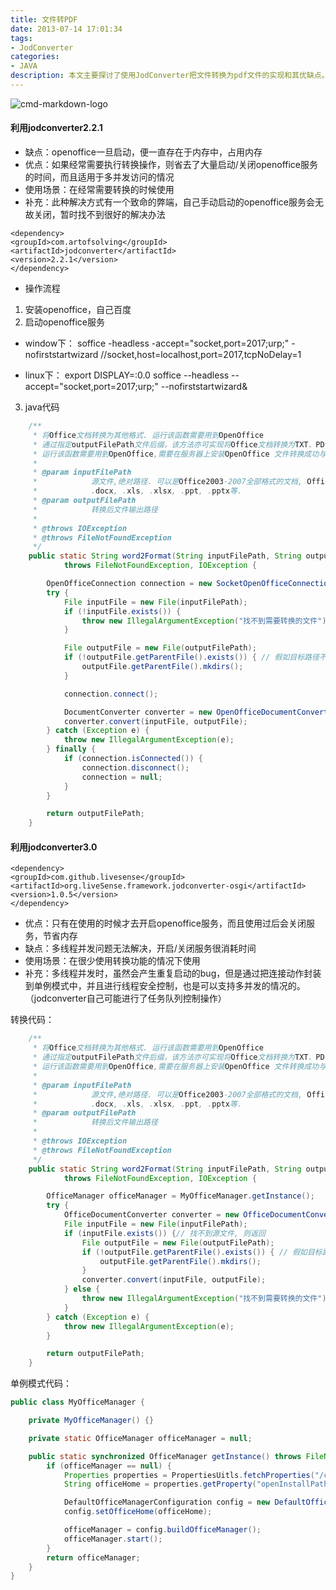 ```yaml
---
title: 文件转PDF
date: 2013-07-14 17:01:34
tags:
- JodConverter
categories:
- JAVA
description: 本文主要探讨了使用JodConverter把文件转换为pdf文件的实现和其优缺点。
---
```


![cmd-markdown-logo](/images/bg.jpg)

#### 利用jodconverter2.2.1
-  缺点：openoffice一旦启动，便一直存在于内存中，占用内存
- 优点：如果经常需要执行转换操作，则省去了大量启动/关闭openoffice服务的时间，而且适用于多并发访问的情况
- 使用场景：在经常需要转换的时候使用
- 补充：此种解决方式有一个致命的弊端，自己手动启动的openoffice服务会无故关闭，暂时找不到很好的解决办法
```
<dependency>
<groupId>com.artofsolving</groupId>
<artifactId>jodconverter</artifactId>
<version>2.2.1</version>
</dependency>
```
- 操作流程
1. 安装openoffice，自己百度
2. 启动openoffice服务
- window下：
soffice -headless -accept="socket,port=2017;urp;" -nofirststartwizard
//socket,host=localhost,port=2017,tcpNoDelay=1

- linux下：
export DISPLAY=:0.0
soffice --headless --accept="socket,port=2017;urp;" --nofirststartwizard&

3. java代码
```java
	/**
	 * 将Office文档转换为其他格式. 运行该函数需要用到OpenOffice
	 * 通过指定outputFilePath文件后缀，该方法亦可实现将Office文档转换为TXT、PDF等格式.
	 * 运行该函数需要用到OpenOffice,需要在服务器上安装OpenOffice 文件转换成功与否以异常的形式抛出
	 *
	 * @param inputFilePath
	 *            源文件,绝对路径. 可以是Office2003-2007全部格式的文档, Office2010的没测试. 包括.doc,
	 *            .docx, .xls, .xlsx, .ppt, .pptx等.
	 * @param outputFilePath
	 *            转换后文件输出路径
	 *
	 * @throws IOException
	 * @throws FileNotFoundException
	 */
	public static String word2Format(String inputFilePath, String outputFilePath)
			throws FileNotFoundException, IOException {

		OpenOfficeConnection connection = new SocketOpenOfficeConnection(2017);
		try {
			File inputFile = new File(inputFilePath);
			if (!inputFile.exists()) {
				throw new IllegalArgumentException("找不到需要转换的文件");
			}

			File outputFile = new File(outputFilePath);
			if (!outputFile.getParentFile().exists()) { // 假如目标路径不存在, 则新建该路径
				outputFile.getParentFile().mkdirs();
			}

			connection.connect();

			DocumentConverter converter = new OpenOfficeDocumentConverter(connection);
			converter.convert(inputFile, outputFile);
		} catch (Exception e) {
			throw new IllegalArgumentException(e);
		} finally {
			if (connection.isConnected()) {
				connection.disconnect();
				connection = null;
			}
		}

		return outputFilePath;
	}
```

#### 利用jodconverter3.0
```
<dependency>
<groupId>com.github.livesense</groupId>
<artifactId>org.liveSense.framework.jodconverter-osgi</artifactId>
<version>1.0.5</version>
</dependency>
```
- 优点：只有在使用的时候才去开启openoffice服务，而且使用过后会关闭服务，节省内存
- 缺点：多线程并发问题无法解决，开启/关闭服务很消耗时间
- 使用场景：在很少使用转换功能的情况下使用
- 补充：多线程并发时，虽然会产生重复启动的bug，但是通过把连接动作封装到单例模式中，并且进行线程安全控制，也是可以支持多并发的情况的。（jodconverter自己可能进行了任务队列控制操作）

转换代码：
```java
	/**
	 * 将Office文档转换为其他格式. 运行该函数需要用到OpenOffice
	 * 通过指定outputFilePath文件后缀，该方法亦可实现将Office文档转换为TXT、PDF等格式.
	 * 运行该函数需要用到OpenOffice,需要在服务器上安装OpenOffice 文件转换成功与否以异常的形式抛出
	 *
	 * @param inputFilePath
	 *            源文件,绝对路径. 可以是Office2003-2007全部格式的文档, Office2010的没测试. 包括.doc,
	 *            .docx, .xls, .xlsx, .ppt, .pptx等.
	 * @param outputFilePath
	 *            转换后文件输出路径
	 *
	 * @throws IOException
	 * @throws FileNotFoundException
	 */
	public static String word2Format(String inputFilePath, String outputFilePath)
			throws FileNotFoundException, IOException {

		OfficeManager officeManager = MyOfficeManager.getInstance();
		try {
			OfficeDocumentConverter converter = new OfficeDocumentConverter(officeManager);
			File inputFile = new File(inputFilePath);
			if (inputFile.exists()) {// 找不到源文件, 则返回
				File outputFile = new File(outputFilePath);
				if (!outputFile.getParentFile().exists()) { // 假如目标路径不存在, 则新建该路径
					outputFile.getParentFile().mkdirs();
				}
				converter.convert(inputFile, outputFile);
			} else {
				throw new IllegalArgumentException("找不到需要转换的文件");
			}
		} catch (Exception e) {
			throw new IllegalArgumentException(e);
		}

		return outputFilePath;
	}
```
单例模式代码：
```java
public class MyOfficeManager {

	private MyOfficeManager() {}

	private static OfficeManager officeManager = null;

	public static synchronized OfficeManager getInstance() throws FileNotFoundException, IOException {
		if (officeManager == null) {
			Properties properties = PropertiesUitls.fetchProperties("/config.properties");
			String officeHome = properties.getProperty("openInstallPath");

			DefaultOfficeManagerConfiguration config = new DefaultOfficeManagerConfiguration();
			config.setOfficeHome(officeHome);

			officeManager = config.buildOfficeManager();
			officeManager.start();
		}
		return officeManager;
	}
}
```
